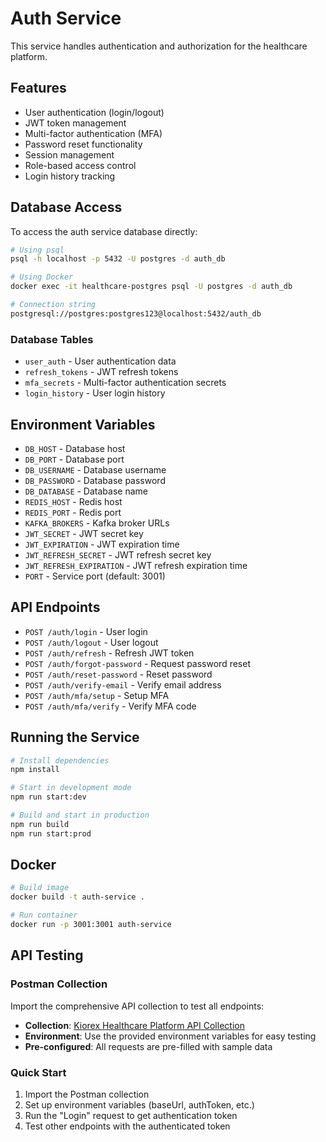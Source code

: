 # Auth Service

This service handles authentication and authorization for the healthcare platform.

## Features

- User authentication (login/logout)
- JWT token management
- Multi-factor authentication (MFA)
- Password reset functionality
- Session management
- Role-based access control
- Login history tracking

## Database Access

To access the auth service database directly:

```bash
# Using psql
psql -h localhost -p 5432 -U postgres -d auth_db

# Using Docker
docker exec -it healthcare-postgres psql -U postgres -d auth_db

# Connection string
postgresql://postgres:postgres123@localhost:5432/auth_db
```

### Database Tables
- `user_auth` - User authentication data
- `refresh_tokens` - JWT refresh tokens
- `mfa_secrets` - Multi-factor authentication secrets
- `login_history` - User login history

## Environment Variables

- `DB_HOST` - Database host
- `DB_PORT` - Database port
- `DB_USERNAME` - Database username
- `DB_PASSWORD` - Database password
- `DB_DATABASE` - Database name
- `REDIS_HOST` - Redis host
- `REDIS_PORT` - Redis port
- `KAFKA_BROKERS` - Kafka broker URLs
- `JWT_SECRET` - JWT secret key
- `JWT_EXPIRATION` - JWT expiration time
- `JWT_REFRESH_SECRET` - JWT refresh secret key
- `JWT_REFRESH_EXPIRATION` - JWT refresh expiration time
- `PORT` - Service port (default: 3001)

## API Endpoints

- `POST /auth/login` - User login
- `POST /auth/logout` - User logout
- `POST /auth/refresh` - Refresh JWT token
- `POST /auth/forgot-password` - Request password reset
- `POST /auth/reset-password` - Reset password
- `POST /auth/verify-email` - Verify email address
- `POST /auth/mfa/setup` - Setup MFA
- `POST /auth/mfa/verify` - Verify MFA code

## Running the Service

```bash
# Install dependencies
npm install

# Start in development mode
npm run start:dev

# Build and start in production
npm run build
npm run start:prod
```

## Docker

```bash
# Build image
docker build -t auth-service .

# Run container
docker run -p 3001:3001 auth-service
```

## API Testing

### Postman Collection
Import the comprehensive API collection to test all endpoints:
- **Collection**: [Kiorex Healthcare Platform API Collection](https://www.postman.com/kiorex-healthcare/workspace/kiorex-healthcare-platform/collection/kiorex-healthcare-api-collection)
- **Environment**: Use the provided environment variables for easy testing
- **Pre-configured**: All requests are pre-filled with sample data

### Quick Start
1. Import the Postman collection
2. Set up environment variables (baseUrl, authToken, etc.)
3. Run the "Login" request to get authentication token
4. Test other endpoints with the authenticated token